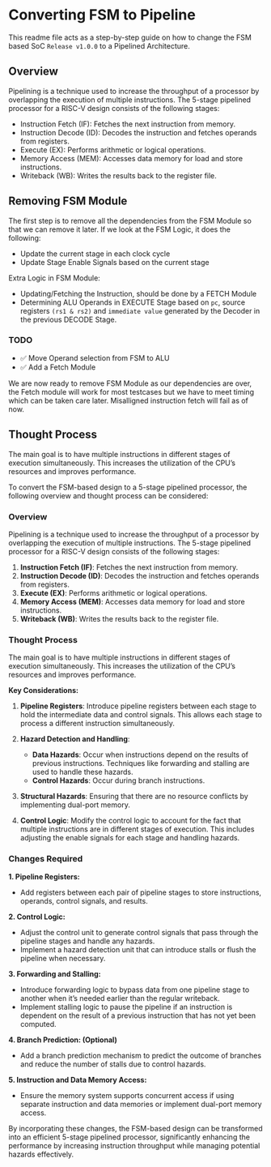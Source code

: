 # Converting FSM to Pipeline

This readme file acts as a step-by-step guide on how to change the FSM based SoC `Release v1.0.0` to a Pipelined Architecture.

## Overview
Pipelining is a technique used to increase the throughput of a processor by overlapping the execution of multiple instructions. The 5-stage pipelined processor for a RISC-V design consists of the following stages:

- Instruction Fetch (IF): Fetches the next instruction from memory.
- Instruction Decode (ID): Decodes the instruction and fetches operands from registers.
- Execute (EX): Performs arithmetic or logical operations.
- Memory Access (MEM): Accesses data memory for load and store instructions.
- Writeback (WB): Writes the results back to the register file.

## Removing FSM Module
The first step is to remove all the dependencies from the FSM Module so that we can remove it later.
If we look at the FSM Logic, it does the following:
- Update the current stage in each clock cycle
- Update Stage Enable Signals based on the current stage

Extra Logic in FSM Module:
- Updating/Fetching the Instruction, should be done by a FETCH Module
- Determining ALU Operands in EXECUTE Stage based on `pc`, source registers `(rs1 & rs2)` and `immediate value` generated by the Decoder in the previous DECODE Stage.

### TODO
- :white_check_mark: Move Operand selection from FSM to ALU
- :white_check_mark: Add a Fetch Module

We are now ready to remove FSM Module as our dependencies are over, the Fetch module will work for most testcases but we have to meet timing which can be taken care later. Misalligned instruction fetch will fail as of now.

## Thought Process
The main goal is to have multiple instructions in different stages of execution simultaneously. This increases the utilization of the CPU’s resources and improves performance.

To convert the FSM-based design to a 5-stage pipelined processor, the following overview and thought process can be considered:

### Overview

Pipelining is a technique used to increase the throughput of a processor by overlapping the execution of multiple instructions. The 5-stage pipelined processor for a RISC-V design consists of the following stages:

1. **Instruction Fetch (IF)**: Fetches the next instruction from memory.
2. **Instruction Decode (ID)**: Decodes the instruction and fetches operands from registers.
3. **Execute (EX)**: Performs arithmetic or logical operations.
4. **Memory Access (MEM)**: Accesses data memory for load and store instructions.
5. **Writeback (WB)**: Writes the results back to the register file.

### Thought Process

The main goal is to have multiple instructions in different stages of execution simultaneously. This increases the utilization of the CPU’s resources and improves performance.

**Key Considerations:**

1. **Pipeline Registers**: Introduce pipeline registers between each stage to hold the intermediate data and control signals. This allows each stage to process a different instruction simultaneously.

2. **Hazard Detection and Handling**:
   - **Data Hazards**: Occur when instructions depend on the results of previous instructions. Techniques like forwarding and stalling are used to handle these hazards.
   - **Control Hazards**: Occur during branch instructions.

3. **Structural Hazards**: Ensuring that there are no resource conflicts by implementing dual-port memory.

4. **Control Logic**: Modify the control logic to account for the fact that multiple instructions are in different stages of execution. This includes adjusting the enable signals for each stage and handling hazards.

### Changes Required

**1. Pipeline Registers:**
   - Add registers between each pair of pipeline stages to store instructions, operands, control signals, and results.

**2. Control Logic:**
   - Adjust the control unit to generate control signals that pass through the pipeline stages and handle any hazards.
   - Implement a hazard detection unit that can introduce stalls or flush the pipeline when necessary.

**3. Forwarding and Stalling:**
   - Introduce forwarding logic to bypass data from one pipeline stage to another when it’s needed earlier than the regular writeback.
   - Implement stalling logic to pause the pipeline if an instruction is dependent on the result of a previous instruction that has not yet been computed.

**4. Branch Prediction: (Optional)**
   - Add a branch prediction mechanism to predict the outcome of branches and reduce the number of stalls due to control hazards.

**5. Instruction and Data Memory Access:**
   - Ensure the memory system supports concurrent access if using separate instruction and data memories or implement dual-port memory access.

By incorporating these changes, the FSM-based design can be transformed into an efficient 5-stage pipelined processor, significantly enhancing the performance by increasing instruction throughput while managing potential hazards effectively.